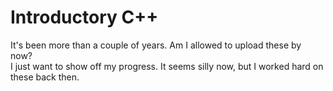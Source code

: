 # Introductory C++
It's been more than a couple of years. Am I allowed to upload these by now? <br />
I just want to show off my progress. It seems silly now, but I worked hard on these back then. <br />